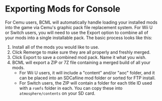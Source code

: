 # Exporting Mods for Console

For Cemu users, BCML will automatically handle loading your installed mods into the game
via Cemu's graphic pack file replacement system. For Wii U or Switch users, you will need
to use the Export option to combine all of your mods into a single installable pack. The
basic process looks like this:

1. Install all of the mods you would like to use.
2. Click Remerge to make sure they are all properly and freshly merged.
3. Click Export to save a combined mod pack. Name it what you wish.
4. BCML will export a ZIP or 7Z file containing a merged build of all your mods.
    - For Wii U users, it will include a "content" and/or "aoc" folder, and it can be
      placed into an SDCafiine mod folder or sorted for FTP install.
    - For Switch users, the ZIP will contain a folder for each title ID used with a
      `romfs` folder in each. You can copy these into `atmosphere/contents` on your SD
      card.
